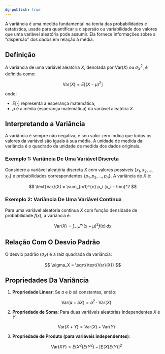 ```yaml
---
dg-publish: true
---
```

A variância é uma medida fundamental na teoria das probabilidades e estatística, usada para quantificar a dispersão ou variabilidade dos valores que uma variável aleatória pode assumir. Ela fornece informações sobre a "dispersão" dos dados em relação à média.

## Definição

A variância de uma variável aleatória $X$, denotada por $\text{Var}(X)$ ou $\sigma^2_X$, é definida como:

$$
\text{Var}(X) = E[(X - \mu)^2]
$$

onde:

- $E[\cdot]$ representa a esperança matemática,
- $\mu$ é a média (esperança matemática) da variável aleatória $X$.

## Interpretando a Variância

A variância é sempre não negativa, e seu valor zero indica que todos os valores da variável são iguais à sua média. A unidade de medida da variância é o quadrado da unidade de medida dos dados originais.

### Exemplo 1: Variância De Uma Variável Discreta

Considere a variável aleatória discreta $X$ com valores possíveis $\{x_1, x_2, \ldots, x_n\}$ e probabilidades correspondentes $\{p_1, p_2, \ldots, p_n\}$. A variância de $X$ é:

$$
\text{Var}(X) = \sum_{i=1}^{n} p_i (x_i - \mu)^2
$$

### Exemplo 2: Variância De Uma Variável Contínua

Para uma variável aleatória contínua $X$ com função densidade de probabilidade $f(x)$, a variância é:

$$
\text{Var}(X) = \int_{-\infty}^{\infty} (x - \mu)^2 f(x) \, dx
$$

## Relação Com O Desvio Padrão

O desvio padrão ($\sigma_X$) é a raiz quadrada da variância:

$$
\sigma_X = \sqrt{\text{Var}(X)}
$$

## Propriedades Da Variância

1. **Propriedade Linear**: Se $a$ e $b$ sã constantes, então:

   $$
   \text{Var}(a + bX) = a^2 \cdot \text{Var}(X)
   $$

2. **Propriedade de Soma**: Para duas variáveis aleatórias independentes $X$ e $Y$:

   $$
   \text{Var}(X + Y) = \text{Var}(X) + \text{Var}(Y)
   $$

3. **Propriedade de Produto (para variáveis independentes)**:

   $$
   \text{Var}(XY) = E(X^2)E(Y^2) - [E(X)E(Y)]^2
   $$
